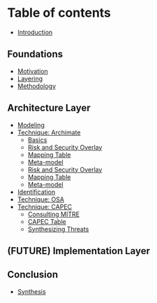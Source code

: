 # Table of contents

* [Introduction](README.md)

## Foundations

* [Motivation](foundations/motivation.md)
* [Layering](foundations/layering.md)
* [Methodology](foundations/methodology.md)

## Architecture Layer

* [Modeling](architecture-layer/modeling.md)
* [Technique: Archimate](architecture-layer/technique-archimate.md)
  * [Basics](architecture-layer/technique-archimate/basics.md)
  * [Risk and Security Overlay](architecture-layer/technique-archimate/risk-and-security-overlay.md)
  * [Mapping Table](architecture-layer/technique-archimate/mapping-table.md)
  * [Meta-model](architecture-layer/technique-archimate/meta-model.md)
  * [Risk and Security Overlay](architecture-layer/technique-archimate/risk-and-security-overlay.md)
  * [Mapping Table](architecture-layer/technique-archimate/mapping-table.md)
  * [Meta-model](architecture-layer/technique-archimate/meta-model.md)
  <!-- * [(FUTURE) Domains in-depth](architecture-layer/technique-archimate/domains-in-depth.md) -->
  <!-- * [(FUTURE) Examples](architecture-layer/technique-archimate/examples.md) -->
* [Identification](architecture-layer/identification.md)
* [Technique: OSA](architecture-layer/technique-osa.md)
* [Technique: CAPEC](architecture-layer/technique-capec.md)
  * [Consulting MITRE](architecture-layer/technique-capec/consulting-mitre.md)
  * [CAPEC Table](architecture-layer/technique-capec/capec-table.md)
  * [Synthesizing Threats](architecture-layer/technique-capec/synthesizing-threats.md)
<!-- * [(FUTURE) Controls](architecture-layer/controls.md) -->

## (FUTURE) Implementation Layer

<!-- * [(FUTURE) Modeling](implementation-layer/modeling.md)
* [(FUTURE) Technique DFD](implementation-layer/technique-dfd.md)
* [(FUTURE) Identification](implementation-layer/future-identification.md)
* [(FUTURE) Technique: STRIDE/LINDDUN](implementation-layer/technique-stride-linddun.md)
* [(FUTURE) Controls](implementation-layer/future-controls.md) -->

## Conclusion

* [Synthesis](conclusion/synthesis.md)
<!-- * [(FUTURE) In Practice](conclusion/in-practice.md)
* [(FUTURE) Extensions](conclusion/extensions.md) -->
